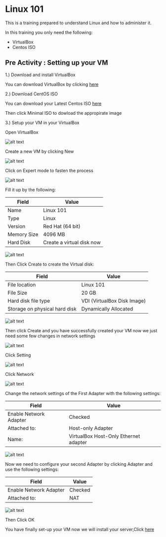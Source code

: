 # Linux 101

This is a training prepared to understand Linux and how to administer it.

In this training you only need the following:
- VirtualBox
- Centos ISO

## Pre Activity : Setting up your VM

1.) Download and install VirtualBox

You can download VirtualBox by clicking [here](https://www.virtualbox.org/wiki/Downloads)

2.) Download CentOS ISO

You can download your Latest Centos ISO [here](https://www.centos.org/download/)

Then click Minimal ISO to dowload the appropirate image

3.) Setup your VM in your VirtualBox

Open VirtualBox

![alt text][pre01-VirtualBox]

Create a new VM by clicking New

![alt text][pre02-CreateVM]

Click on Expert mode to fasten the process

![alt text][pre03-ExpertMode]

Fill it up by the following:

|Field|Value|
|---|---|
|Name|Linux 101|
|Type|Linux|
|Version|Red Hat (64 bit)|
|Memory Size|4096 MB|
|Hard Disk|Create a virtual disk now|

![alt text][pre04-FillUp]

Then Click Create to create the Virtual disk:

|Field|Value|
|---|---|
| File location | Linux 101 |
| File Size | 20 GB |
| Hard disk file type | VDI (VirtualBox Disk Image) |
| Storage on physical hard disk | Dynamically Allocated |

![alt text][pre05-Storage]

Then click Create and you have successfully created your VM now we just need some few changes in network settings

![alt text][pre06-VMSample]

Click Setting

![alt text][pre07-Settings]

Click Network

![alt text][pre08-Network]

Change the network settings of the First Adapter with the following settings:

|Field|Value|
|---|---|
|Enable Network Adapter| Checked |
|Attached to:|Host-only Adapter|
|Name:|VirtualBox Host-Only Ethernet adapter|

![alt text][pre09-Adapter1]

Now we need to configure your second Adapter by clicking Adapter and use the following settings:

|Field|Value|
|---|---|
|Enable Network Adapter| Checked |
|Attached to:|NAT|

![alt text][pre10-Adapter2]

Then Click OK

You have finally set-up your VM now we will install your server,Click [here](https://github.com/ajohnsc/L101/blob/master/activities/01-Installing-your-Server.md)


[pre01-VirtualBox]: https://github.com/ajohnsc/L101/blob/master/pictures/pre01-VirtualBox.PNG "Sample Opened VirtualBox"

[pre02-CreateVM]: https://github.com/ajohnsc/L101/blob/master/pictures/pre02-CreateVM.PNG
"It will popout simillar like this"

[pre03-ExpertMode]: https://github.com/ajohnsc/L101/blob/master/pictures/pre03-ExpertMode.PNG

[pre04-FillUp]: https://github.com/ajohnsc/L101/blob/master/pictures/pre04-FillUp.PNG

[pre05-Storage]: https://github.com/ajohnsc/L101/blob/master/pictures/pre05-Storage.PNG

[pre06-VMSample]: https://github.com/ajohnsc/L101/blob/master/pictures/pre06-VMSample.PNG

[pre07-Settings]: https://github.com/ajohnsc/L101/blob/master/pictures/pre07-Settings.PNG

[pre08-Network]: https://github.com/ajohnsc/L101/blob/master/pictures/pre08-Network.PNG

[pre09-Adapter1]: https://github.com/ajohnsc/L101/blob/master/pictures/pre09-Adapter1.PNG

[pre10-Adapter2]: https://github.com/ajohnsc/L101/blob/master/pictures/pre10-Adapter2.PNG
